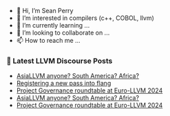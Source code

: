 - 👋 Hi, I’m Sean Perry
- 👀 I’m interested in compilers (c++, COBOL, llvm)
- 🌱 I’m currently learning ...
- 💞️ I’m looking to collaborate on ...
- 📫 How to reach me ...

<!---
s66perry/s66perry is a ✨ special ✨ repository because its `README.md` (this file) appears on your GitHub profile.
You can click the Preview link to take a look at your changes.
--->
### 📕 Latest LLVM Discourse Posts

<!-- DISCOURSE-LLVM:START -->
- [AsiaLLVM anyone? South America? Africa?](https://discourse.llvm.org/t/asiallvm-anyone-south-america-africa/78325#post_8)
- [Registering a new pass into flang](https://discourse.llvm.org/t/registering-a-new-pass-into-flang/78355#post_6)
- [Project Governance roundtable at Euro-LLVM 2024](https://discourse.llvm.org/t/project-governance-roundtable-at-euro-llvm-2024/78391#post_5)
- [AsiaLLVM anyone? South America? Africa?](https://discourse.llvm.org/t/asiallvm-anyone-south-america-africa/78325#post_7)
- [Project Governance roundtable at Euro-LLVM 2024](https://discourse.llvm.org/t/project-governance-roundtable-at-euro-llvm-2024/78391#post_4)
<!-- DISCOURSE-LLVM:END -->
